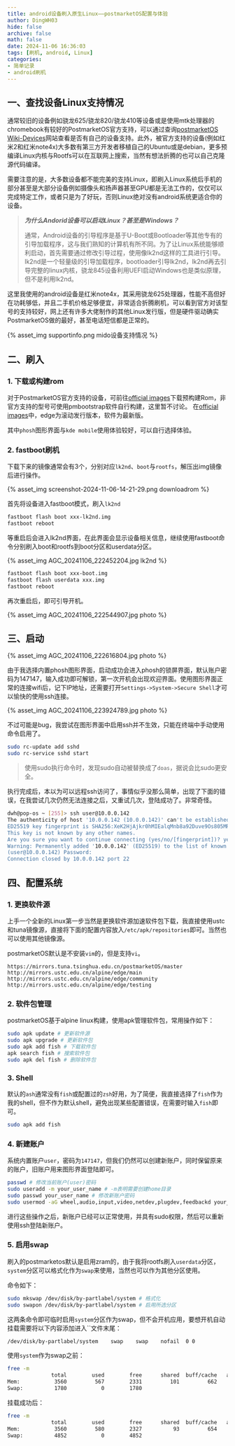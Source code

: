 ```yaml
---
title: android设备刷入原生Linux——postmarketOS配置与体验
author: DingWH03
hide: false
archive: false
math: false
date: 2024-11-06 16:36:03
tags: [刷机, android, Linux]
categories:
- 简单记录
- android刷机
---
```

## 一、查找设备Linux支持情况

通常较旧的设备例如骁龙625/骁龙820/骁龙410等设备或是使用mtk处理器的chromebook有较好的PostmarketOS官方支持，可以通过查询[postmarketOS Wiki-Devices](https://wiki.postmarketos.org/wiki/Devices)网站查看是否有自己的设备支持。此外，被官方支持的设备(例如红米2和红米note4x)大多数有第三方开发者移植自己的Ubuntu或是debian，更多预编译Linux内核与Rootfs可以在互联网上搜索，当然有想法折腾的也可以自己克隆源代码编译。

需要注意的是，大多数设备都不能完美的支持Linux，即刷入Linux系统后手机的部分甚至是大部分设备例如摄像头和扬声器甚至GPU都是无法工作的，仅仅可以完成特定工作，或者只是为了好玩，否则Linux绝对没有android系统更适合你的设备。

> ***为什么Andorid设备可以启动Linux？甚至是Windows？***
>
> 通常，Android设备的引导程序是基于U-Boot或Bootloader等其他专有的引导加载程序，这与我们熟知的计算机有所不同。为了让Linux系统能够顺利启动，首先需要通过修改引导过程，使用像lk2nd这样的工具进行引导。lk2nd是一个轻量级的引导加载程序，bootloader引导lk2nd，lk2nd再去引导完整的linux内核，骁龙845设备利用UEFI启动Windows也是类似原理，但不是利用lk2nd。

这里我使用的android设备是红米note4x，其采用骁龙625处理器，性能不高但好在功耗够低，并且二手机价格足够便宜，非常适合折腾刷机，可以看到官方对该型号的支持较好，网上还有许多大佬制作的其他Linux发行版，但是硬件驱动确实PostmarketOS做的最好，甚至电话短信都是正常的。

{% asset_img supportinfo.png mido设备支持情况 %}

## 二、刷入

### 1. 下载或构建rom

对于PostmarketOS官方支持的设备，可前往[official images](https://images.postmarketos.org/bpo/)下载预构建Rom，非官方支持的型号可使用pmbootstrap软件自行构建，这里暂不讨论。
在[official images](https://images.postmarketos.org/bpo/)中，edge为滚动发行版本，软件为最新版。

其中`phosh`图形界面与`kde mobile`使用体验较好，可以自行选择体验。

### 2. fastboot刷机

下载下来的镜像通常会有3个，分别对应`lk2nd`、`boot`与`rootfs`，解压出img镜像后进行操作。

{% asset_img screenshot-2024-11-06-14-21-29.png downloadrom %}

首先将设备进入fastboot模式，刷入`lk2nd`

```bash
fastboot flash boot xxx-lk2nd.img
fastboot reboot
```

等重启后会进入lk2nd界面，在此界面会显示设备相关信息，继续使用fastboot命令分别刷入boot和rootfs到boot分区和userdata分区。

{% asset_img AGC_20241106_222452204.jpg lk2nd %}

```bash
fastboot flash boot xxx-boot.img
fastboot flash userdata xxx.img
fastboot reboot
```

再次重启后，即可引导开机。

{% asset_img AGC_20241106_222544907.jpg photo %}

## 三、启动

{% asset_img AGC_20241106_222616804.jpg photo %}

由于我选择内置phosh图形界面，启动成功会进入phosh的锁屏界面，默认账户密码为147147，输入成功即可解锁，第一次开机会出现欢迎界面。使用图形界面正常的连接wifi后，记下IP地址，还需要打开`Settings->System->Secure Shell`才可以愉快的使用ssh连接。

{% asset_img AGC_20241106_223924789.jpg photo %}

不过可能是bug，我尝试在图形界面中启用ssh并不生效，只能在终端中手动使用命令启用了。

```bash
sudo rc-update add sshd
sudo rc-service sshd start
```

> 使用sudo执行命令时，发现sudo自动被替换成了`doas`，据说会比sudo更安全。

执行完成后，本以为可以远程ssh访问了，事情似乎没那么简单，出现了下面的错误，在我尝试几次仍然无法连接之后，又重试几次，登陆成功了。非常奇怪。

```bash
dwh@pop-os ~ [255]> ssh user@10.0.0.142
The authenticity of host '10.0.0.142 (10.0.0.142)' can't be established.
ED25519 key fingerprint is SHA256:XeK2HjAjkr0hMIEalqMnb8a92Duve9Os805MRhp4r3g.
This key is not known by any other names.
Are you sure you want to continue connecting (yes/no/[fingerprint])? yes
Warning: Permanently added '10.0.0.142' (ED25519) to the list of known hosts.
(user@10.0.0.142) Password:
Connection closed by 10.0.0.142 port 22
```

## 四、配置系统

### 1. 更换软件源

上手一个全新的Linux第一步当然是更换软件源加速软件包下载，我直接使用ustc和tuna镜像源，直接将下面的配置内容放入`/etc/apk/repositories`即可。当然也可以使用其他镜像源。

postmarketOS默认是不安装`vim`的，但是支持`vi`。

```text
https://mirrors.tuna.tsinghua.edu.cn/postmarketOS/master
http://mirrors.ustc.edu.cn/alpine/edge/main
http://mirrors.ustc.edu.cn/alpine/edge/community
http://mirrors.ustc.edu.cn/alpine/edge/testing
```

### 2. 软件包管理

postmarketOS基于alpine linux构建，使用apk管理软件包，常用操作如下：

```bash
sudo apk update # 更新软件源
sudo apk upgrade # 更新软件包
sudo apk add fish # 下载软件包
apk search fish # 搜索软件包
sudo apk del fish # 删除软件包
```

### 3. Shell

默认的`ash`通常没有`fish`或配置过的`zsh`好用，为了简便，我直接选择了`fish`作为我的shell，但不作为默认shell，避免出现某些配置错误，在需要时输入`fish`即可。

```bash
sudo apk add fish
```

### 4. 新建账户

系统内置账户`user`，密码为`147147`，但我们仍然可以创建新账户，同时保留原来的账户，旧账户用来图形界面登陆即可。

```bash
passwd # 修改当前账户(user)密码
sudo useradd -m your_user_name # -m表明需要创建home目录
sudo passwd your_user_name # 修改新账户密码
sudo usermod -aG wheel,audio,input,video,netdev,plugdev,feedbackd your_user_name  # 为新账户添加附属分组
```

进行这些操作之后，新账户已经可以正常使用，并具有sudo权限，然后可以重新使用ssh登陆新账户。

### 5. 启用swap

刷入的postmarketos默认是启用zram的，由于我将rootfs刷入`userdata`分区，`system`分区可以格式化作为`swap`来使用，当然也可以作为其他分区使用。

命令如下：

```bash
sudo mkswap /dev/disk/by-partlabel/system # 格式化
sudo swapon /dev/disk/by-partlabel/system # 启用所选分区
```

这两条命令即可临时启用`system`分区作为swap，但不会开机应用，要想开机自动挂载需要将以下内容添加进入``文件末尾：

```bash
/dev/disk/by-partlabel/system    swap    swap    nofail  0 0
```

使用`system`作为swap之前：

```bash
free -m
              total        used        free      shared  buff/cache   available
Mem:           3560         567        2331         101         662        2812
Swap:          1780           0        1780
```

挂载成功后：

```bash
free -m
              total        used        free      shared  buff/cache   available
Mem:           3560         580        2327          93         654        2808
Swap:          4852           0        4852
```
